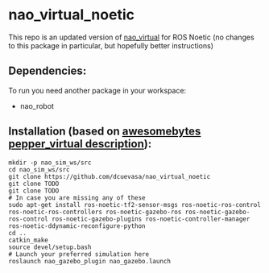 # nao_virtual_noetic
This repo is an updated version of [nao_virtual](https://github.com/ros-naoqi/nao_virtual) for ROS Noetic (no changes to this package in particular, but hopefully better instructions)

## Dependencies:

To run you need another package in your workspace:
- nao_robot

## Installation (based on [awesomebytes](https://github.com/awesomebytes) [pepper_virtual description](https://github.com/awesomebytes/pepper_virtual)):

```
mkdir -p nao_sim_ws/src
cd nao_sim_ws/src
git clone https://github.com/dcuevasa/nao_virtual_noetic
git clone TODO
git clone TODO
# In case you are missing any of these
sudo apt-get install ros-noetic-tf2-sensor-msgs ros-noetic-ros-control ros-noetic-ros-controllers ros-noetic-gazebo-ros ros-noetic-gazebo-ros-control ros-noetic-gazebo-plugins ros-noetic-controller-manager ros-noetic-ddynamic-reconfigure-python
cd ..
catkin_make
source devel/setup.bash
# Launch your preferred simulation here
roslaunch nao_gazebo_plugin nao_gazebo.launch
```
